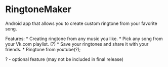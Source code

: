 # RingtoneMaker
Android app that allows you to create custom ringtone from your favorite song.

Features: * Creating ringtone from any music you like.
          * Pick any song from your Vk.com playlist. (?)
          * Save your ringtones and share it with your friends.
          * Ringtone from youtube(?);
          
? - optional feature (may not be included in final release)

